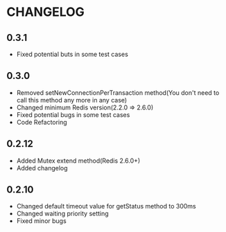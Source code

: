 # CHANGELOG

## 0.3.1

* Fixed potential buts in some test cases

## 0.3.0

* Removed setNewConnectionPerTransaction method(You don't need to call this method any more in any case)
* Changed minimum Redis version(2.2.0 => 2.6.0)
* Fixed potential bugs in some test cases
* Code Refactoring

## 0.2.12

* Added Mutex extend method(Redis 2.6.0+)
* Added changelog


## 0.2.10

* Changed default timeout value for getStatus method to 300ms
* Changed waiting priority setting
* Fixed minor bugs
